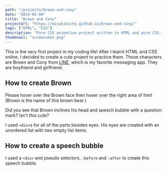 ```yaml
---
path: "/projects/brown-and-cony"
date: "2019-05-04"
title: "Brown and Cony"
projectUrl: "https://misakimichy.github.io/brown-and-cony/"
tags: ["HTML", "CSS"]
description: "Pure CSS animation project written in HTML and pure CSS. When you hover over Brown, the brown bear, and Cony, the cute rabbit, some animation will start."
thumbnail: "screenshot.png"
---
```

This is the very first project in my coding life! After I learnt HTML and CSS online, I decided to create a cute project to practice them.
Those characters are Brown and Cony from [LINE](https://line.me/en/), which is my favorite messaging app. They are boyfriend and girlfriend.

## How to create Brown
Please hover over the Brown face then hover over the right area of him! (Brown is the name of this brown bear.)

Did you see that Brown inclines his head and speech bubble with a question mark? Isn't this cute?

I used `<div>`s for all of the parts besides eyes. His eyes are created with an unordered list with two empty list items. 

## How to create a speech bubble
I used a `<div>` and pseudo selectors, `:before` and `:after` to create this speech bubble. 
